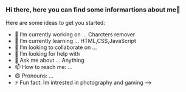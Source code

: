### Hi there, here you can find some informartions about me👋

Here are some ideas to get you started:

- 🔭 I’m currently working on ... Charcters remover
- 🌱 I’m currently learning ... HTML,CSS,JavaScript
- 👯 I’m looking to collaborate on ...
- 🤔 I’m looking for help with 
- 💬 Ask me about ... Anything
- 📫 How to reach me: ...
- 😄 Pronouns: ...
- ⚡ Fun fact: Im intrested in photography and gaming
-->


